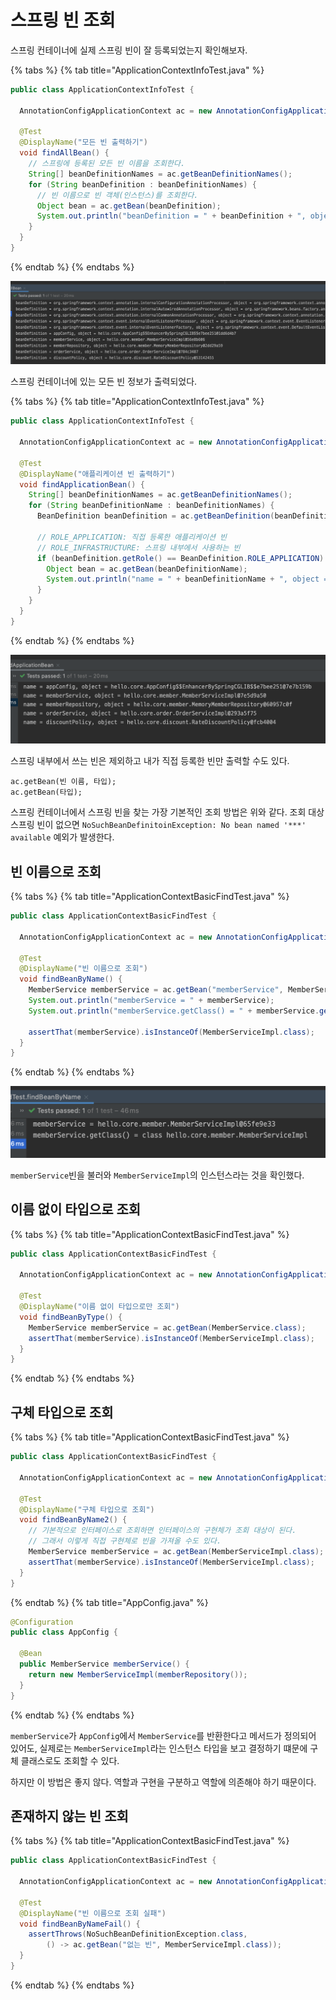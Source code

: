 # 스프링 빈 조회

스프링 컨테이너에 실제 스프링 빈이 잘 등록되었는지 확인해보자.

{% tabs %} {% tab title="ApplicationContextInfoTest.java" %}

```java
public class ApplicationContextInfoTest {

  AnnotationConfigApplicationContext ac = new AnnotationConfigApplicationContext(AppConfig.class);

  @Test
  @DisplayName("모든 빈 출력하기")
  void findAllBean() {
    // 스프링에 등록된 모든 빈 이름을 조회한다.
    String[] beanDefinitionNames = ac.getBeanDefinitionNames();
    for (String beanDefinition : beanDefinitionNames) {
      // 빈 이름으로 빈 객체(인스턴스)를 조회한다.
      Object bean = ac.getBean(beanDefinition);
      System.out.println("beanDefinition = " + beanDefinition + ", object = " + bean);
    }
  }
}
```

{% endtab %} {% endtabs %}

![](../../.gitbook/assets/kimyounghan-spring-core-principle/04/screenshot%202021-04-10%20오후%203.20.18.png)

스프링 컨테이너에 있는 모든 빈 정보가 출력되었다.

{% tabs %} {% tab title="ApplicationContextInfoTest.java" %}

```java
public class ApplicationContextInfoTest {

  AnnotationConfigApplicationContext ac = new AnnotationConfigApplicationContext(AppConfig.class);

  @Test
  @DisplayName("애플리케이션 빈 출력하기")
  void findApplicationBean() {
    String[] beanDefinitionNames = ac.getBeanDefinitionNames();
    for (String beanDefinitionName : beanDefinitionNames) {
      BeanDefinition beanDefinition = ac.getBeanDefinition(beanDefinitionName);

      // ROLE_APPLICATION: 직접 등록한 애플리케이션 빈
      // ROLE_INFRASTRUCTURE: 스프링 내부에서 사용하는 빈
      if (beanDefinition.getRole() == BeanDefinition.ROLE_APPLICATION) {
        Object bean = ac.getBean(beanDefinitionName);
        System.out.println("name = " + beanDefinitionName + ", object = " + bean);
      }
    }
  }
}
```

{% endtab %} {% endtabs %}

![](../../.gitbook/assets/kimyounghan-spring-core-principle/04/screenshot%202021-04-10%20오후%203.19.32.png)

스프링 내부에서 쓰는 빈은 제외하고 내가 직접 등록한 빈만 출력할 수도 있다.

```
ac.getBean(빈 이름, 타입);
ac.getBean(타입);
```

스프링 컨테이너에서 스프링 빈을 찾는 가장 기본적인 조회 방법은 위와 같다. 조회 대상 스프링 빈이
없으면 `NoSuchBeanDefinitoinException: No bean named '***' available` 예외가 발생한다.

## 빈 이름으로 조회

{% tabs %} {% tab title="ApplicationContextBasicFindTest.java" %}

```java
public class ApplicationContextBasicFindTest {

  AnnotationConfigApplicationContext ac = new AnnotationConfigApplicationContext(AppConfig.class);

  @Test
  @DisplayName("빈 이름으로 조회")
  void findBeanByName() {
    MemberService memberService = ac.getBean("memberService", MemberService.class);
    System.out.println("memberService = " + memberService);
    System.out.println("memberService.getClass() = " + memberService.getClass());

    assertThat(memberService).isInstanceOf(MemberServiceImpl.class);
  }
}
```

{% endtab %} {% endtabs %}

![](../../.gitbook/assets/kimyounghan-spring-core-principle/04/screenshot%202021-04-10%20오후%204.27.44.png)

`memberService`빈을 불러와 `MemberServiceImpl`의 인스턴스라는 것을 확인했다.

## 이름 없이 타입으로 조회

{% tabs %} {% tab title="ApplicationContextBasicFindTest.java" %}

```java
public class ApplicationContextBasicFindTest {

  AnnotationConfigApplicationContext ac = new AnnotationConfigApplicationContext(AppConfig.class);

  @Test
  @DisplayName("이름 없이 타입으로만 조회")
  void findBeanByType() {
    MemberService memberService = ac.getBean(MemberService.class);
    assertThat(memberService).isInstanceOf(MemberServiceImpl.class);
  }
}
```

{% endtab %} {% endtabs %}

## 구체 타입으로 조회

{% tabs %} {% tab title="ApplicationContextBasicFindTest.java" %}

```java
public class ApplicationContextBasicFindTest {

  AnnotationConfigApplicationContext ac = new AnnotationConfigApplicationContext(AppConfig.class);

  @Test
  @DisplayName("구체 타입으로 조회")
  void findBeanByName2() {
    // 기본적으로 인터페이스로 조회하면 인터페이스의 구현체가 조회 대상이 된다.
    // 그래서 이렇게 직접 구현체로 빈을 가져올 수도 있다.
    MemberService memberService = ac.getBean(MemberServiceImpl.class);
    assertThat(memberService).isInstanceOf(MemberServiceImpl.class);
  }
}
```

{% endtab %} {% tab title="AppConfig.java" %}

```java
@Configuration
public class AppConfig {

  @Bean
  public MemberService memberService() {
    return new MemberServiceImpl(memberRepository());
  }
}
```

{% endtab %} {% endtabs %}

`memberService`가 `AppConfig`에서 `MemberService`를 반환한다고 메서드가 정의되어 있어도, 실제로는 `MemberServiceImpl`라는 인스턴스 타입을 보고 결정하기 떄문에 구체 클래스로도 조회할 수 있다.

하지만 이 방법은 좋지 않다. 역할과 구현을 구분하고 역할에 의존해야 하기 때문이다.

## 존재하지 않는 빈 조회

{% tabs %} {% tab title="ApplicationContextBasicFindTest.java" %}

```java
public class ApplicationContextBasicFindTest {

  AnnotationConfigApplicationContext ac = new AnnotationConfigApplicationContext(AppConfig.class);

  @Test
  @DisplayName("빈 이름으로 조회 실패")
  void findBeanByNameFail() {
    assertThrows(NoSuchBeanDefinitionException.class,
        () -> ac.getBean("없는 빈", MemberServiceImpl.class));
  }
}
```

{% endtab %} {% endtabs %}
